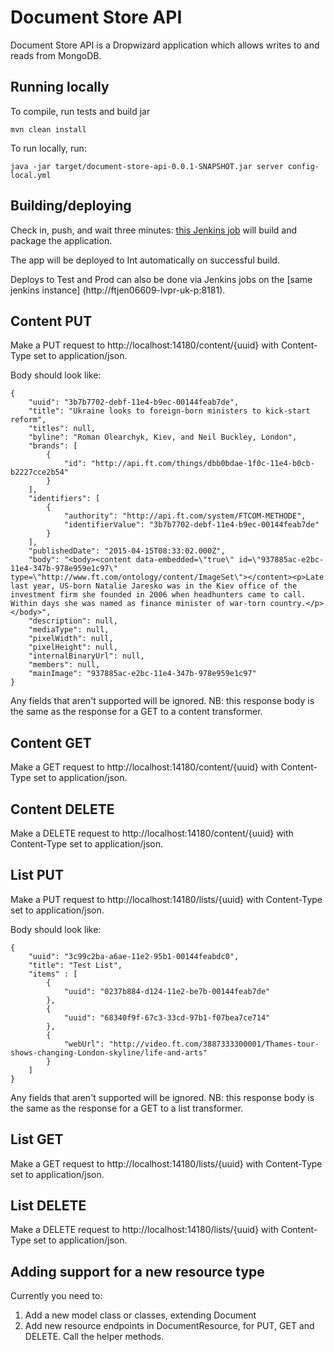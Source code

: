 # Document Store API
Document Store API is a Dropwizard application which allows writes to and reads from MongoDB.

## Running locally
To compile, run tests and build jar
    
    mvn clean install 

To run locally, run:
    
    java -jar target/document-store-api-0.0.1-SNAPSHOT.jar server config-local.yml

## Building/deploying
Check in, push, and wait three minutes: [this Jenkins job](http://ftjen06609-lvpr-uk-p:8181/job/document-store-api/) will build and package the application. 

The app will be deployed to Int automatically on successful build.

Deploys to Test and Prod can also be done via Jenkins jobs on the [same jenkins instance] (http://ftjen06609-lvpr-uk-p:8181).

## Content PUT
Make a PUT request to http://localhost:14180/content/{uuid} with Content-Type set to application/json.

Body should look like:

    {
        "uuid": "3b7b7702-debf-11e4-b9ec-00144feab7de",
        "title": "Ukraine looks to foreign-born ministers to kick-start reform",
        "titles": null,
        "byline": "Roman Olearchyk, Kiev, and Neil Buckley, London",
        "brands": [
            {
                "id": "http://api.ft.com/things/dbb0bdae-1f0c-11e4-b0cb-b2227cce2b54"
            }
        ],
        "identifiers": [
            {
                "authority": "http://api.ft.com/system/FTCOM-METHODE",
                "identifierValue": "3b7b7702-debf-11e4-b9ec-00144feab7de"
            }
        ],
        "publishedDate": "2015-04-15T08:33:02.000Z",
        "body": "<body><content data-embedded=\"true\" id=\"937885ac-e2bc-11e4-347b-978e959e1c97\" type=\"http://www.ft.com/ontology/content/ImageSet\"></content><p>Late last year, US-born Natalie Jaresko was in the Kiev office of the investment firm she founded in 2006 when headhunters came to call. Within days she was named as finance minister of war-torn country.</p></body>",
        "description": null,
        "mediaType": null,
        "pixelWidth": null,
        "pixelHeight": null,
        "internalBinaryUrl": null,
        "members": null,
        "mainImage": "937885ac-e2bc-11e4-347b-978e959e1c97"
    }

Any fields that aren't supported will be ignored. NB: this response body is the same as the response for a GET to a content transformer.

## Content GET
Make a GET request to http://localhost:14180/content/{uuid} with Content-Type set to application/json.

## Content DELETE
Make a DELETE request to http://localhost:14180/content/{uuid} with Content-Type set to application/json.

## List PUT
Make a PUT request to http://localhost:14180/lists/{uuid} with Content-Type set to application/json.

Body should look like:

    { 
        "uuid": "3c99c2ba-a6ae-11e2-95b1-00144feabdc0",
        "title": "Test List",
        "items" : [
            {
                "uuid": "0237b884-d124-11e2-be7b-00144feab7de"
            },
            {
                "uuid": "68340f9f-67c3-33cd-97b1-f07bea7ce714"
            },
            {
                "webUrl": "http://video.ft.com/3887333300001/Thames-tour-shows-changing-London-skyline/life-and-arts"
            }
        ]
    }
    
Any fields that aren't supported will be ignored. NB: this response body is the same as the response for a GET to a list transformer.

## List GET
Make a GET request to http://localhost:14180/lists/{uuid} with Content-Type set to application/json.

## List DELETE
Make a DELETE request to http://localhost:14180/lists/{uuid} with Content-Type set to application/json.

## Adding support for a new resource type
Currently you need to:
1. Add a new model class or classes, extending Document
2. Add new resource endpoints in DocumentResource, for PUT, GET and DELETE. Call the helper methods.
